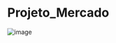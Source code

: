 # Projeto_Mercado

![image](https://github.com/EribaldoOliveira/Projeto_Mercado/assets/114995774/a06bbd1a-9a21-4431-baa2-91cf6b0d18b3)
